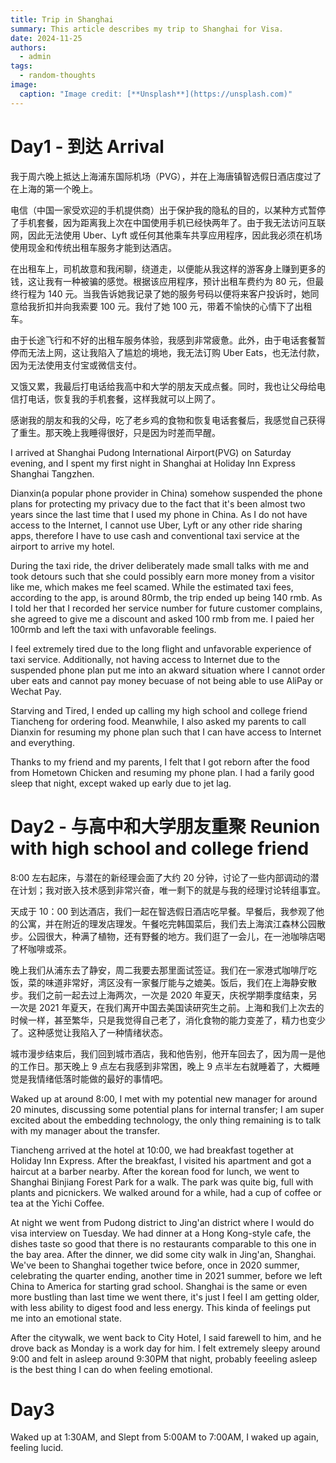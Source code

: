 ```yaml
---
title: Trip in Shanghai
summary: This article describes my trip to Shanghai for Visa.
date: 2024-11-25
authors:
  - admin
tags:
  - random-thoughts
image:
  caption: "Image credit: [**Unsplash**](https://unsplash.com)"
---
```


# Day1 - 到达 Arrival

我于周六晚上抵达上海浦东国际机场（PVG），并在上海唐镇智选假日酒店度过了在上海的第一个晚上。

电信（中国一家受欢迎的手机提供商）出于保护我的隐私的目的，以某种方式暂停了手机套餐，因为距离我上次在中国使用手机已经快两年了。由于我无法访问互联网，因此无法使用 Uber、Lyft 或任何其他乘车共享应用程序，因此我必须在机场使用现金和传统出租车服务才能到达酒店。

在出租车上，司机故意和我闲聊，绕道走，以便能从我这样的游客身上赚到更多的钱，这让我有一种被骗的感觉。根据该应用程序，预计出租车费约为 80 元，但最终行程为 140 元。当我告诉她我记录了她的服务号码以便将来客户投诉时，她同意给我折扣并向我索要 100 元。我付了她 100 元，带着不愉快的心情下了出租车。

由于长途飞行和不好的出租车服务体验，我感到非常疲惫。此外，由于电话套餐暂停而无法上网，这让我陷入了尴尬的境地，我无法订购 Uber Eats，也无法付款，因为无法使用支付宝或微信支付。

又饿又累，我最后打电话给我高中和大学的朋友天成点餐。同时，我也让父母给电信打电话，恢复我的手机套餐，这样我就可以上网了。

感谢我的朋友和我的父母，吃了老乡鸡的食物和恢复电话套餐后，我感觉自己获得了重生。那天晚上我睡得很好，只是因为时差而早醒。

I arrived at Shanghai Pudong International Airport(PVG) on Saturday evening, and I spent my first night in Shanghai at Holiday Inn Express Shanghai Tangzhen.

Dianxin(a popular phone provider in China) somehow suspended the phone plans for protecting my privacy due to the fact that it's been almost two years since the last time that I used my phone in China. As I do not have access to the Internet, I cannot use Uber, Lyft or any other ride sharing apps, therefore I have to use cash and conventional taxi service at the airport to arrive my hotel.

During the taxi ride, the driver deliberately made small talks with me and took detours such that she could possibly earn more money from a visitor like me, which makes me feel scamed. While the estimated taxi fees, according to the app, is around 80rmb, the trip ended up being 140 rmb. As I told her that I recorded her service number for future customer complains, she agreed to give me a discount and asked 100 rmb from me. I paied her 100rmb and left the taxi with unfavorable feelings.

I feel extremely tired due to the long flight and unfavorable experience of taxi service. Additionally, not having access to Internet due to the suspended phone plan put me into an akward situation where I cannot order uber eats and cannot pay money becuase of not being able to use AliPay or Wechat Pay.

Starving and Tired, I ended up calling my high school and college friend Tiancheng for ordering food. Meanwhile, I also asked my parents to call Dianxin for resuming my phone plan such that I can have access to Internet and everything.

Thanks to my friend and my parents, I felt that I got reborn after the food from Hometown Chicken and resuming my phone plan. I had a farily good sleep that night, except waked up early due to jet lag.

# Day2 - 与高中和大学朋友重聚 Reunion with high school and college friend

8:00 左右起床，与潜在的新经理会面了大约 20 分钟，讨论了一些内部调动的潜在计划；我对嵌入技术感到非常兴奋，唯一剩下的就是与我的经理讨论转组事宜。

天成于 10：00 到达酒店，我们一起在智选假日酒店吃早餐。早餐后，我参观了他的公寓，并在附近的理发店理发。午餐吃完韩国菜后，我们去上海滨江森林公园散步。公园很大，种满了植物，还有野餐的地方。我们逛了一会儿，在一池咖啡店喝了杯咖啡或茶。

晚上我们从浦东去了静安，周二我要去那里面试签证。我们在一家港式咖啡厅吃饭，菜的味道非常好，湾区没有一家餐厅能与之媲美。饭后，我们在上海静安散步。我们之前一起去过上海两次，一次是 2020 年夏天，庆祝学期季度结束，另一次是 2021 年夏天，在我们离开中国去美国读研究生之前。上海和我们上次去的时候一样，甚至繁华，只是我觉得自己老了，消化食物的能力变差了，精力也变少了。这种感觉让我陷入了一种情绪状态。

城市漫步结束后，我们回到城市酒店，我和他告别，他开车回去了，因为周一是他的工作日。那天晚上 9 点左右我感到非常困，晚上 9 点半左右就睡着了，大概睡觉是我情绪低落时能做的最好的事情吧。

Waked up at around 8:00, I met with my potential new manager for around 20 minutes, discussing some potential plans for internal transfer; I am super excited about the embedding technology, the only thing remaining is to talk with my manager about the transfer.

Tiancheng arrived at the hotel at 10:00, we had breakfast together at Holiday Inn Express. After the breakfast, I visited his apartment and got a haircut at a barber nearby. After the korean food for lunch, we went to Shanghai Binjiang Forest Park for a walk. The park was quite big, full with plants and picnickers. We walked around for a while, had a cup of coffee or tea at the Yichi Coffee.

At night we went from Pudong district to Jing'an district where I would do visa interview on Tuesday. We had dinner at a Hong Kong-style cafe, the dishes taste so good that there is no restaurants comparable to this one in the bay area. After the dinner, we did some city walk in Jing'an, Shanghai. We've been to Shanghai together twice before, once in 2020 summer, celebrating the quarter ending, another time in 2021 summer, before we left China to America for starting grad school. Shanghai is the same or even more bustling than last time we went there, it's just I feel I am getting older, with less ability to digest food and less energy. This kinda of feelings put me into an emotional state.

After the citywalk, we went back to City Hotel, I said farewell to him, and he drove back as Monday is a work day for him. I felt extremely sleepy around 9:00 and felt in asleep around 9:30PM that night, probably feeeling asleep is the best thing I can do when feeling emotional.

# Day3

Waked up at 1:30AM, and
Slept from 5:00AM to 7:00AM, I waked up again, feeling lucid.
